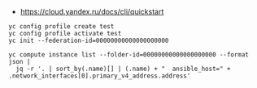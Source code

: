* https://cloud.yandex.ru/docs/cli/quickstart

```shell
yc config profile create test
yc config profile activate test
yc init --federation-id=00000000000000000000

yc compute instance list --folder-id=00000000000000000000 --format json |
  jq -r '. | sort_by(.name)[] | (.name) + "  ansible_host=" + .network_interfaces[0].primary_v4_address.address'
```

